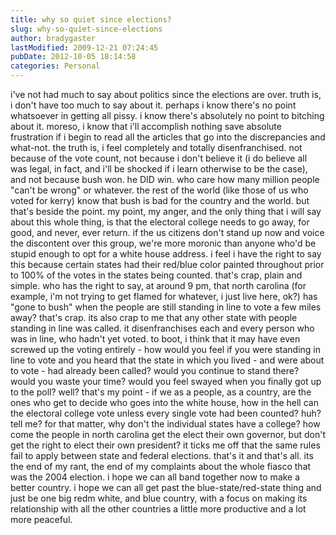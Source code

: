 ```yaml
---
title: why so quiet since elections?
slug: why-so-quiet-since-elections
author: bradygaster
lastModified: 2009-12-21 07:24:45
pubDate: 2012-10-05 18:14:58
categories: Personal
---
```


i&apos;ve not had much to say about politics since the elections are over. truth is, i don&apos;t have too much to say about it. perhaps i know there&apos;s no point whatsoever in getting all pissy. i know there&apos;s absolutely no point to bitching about it. moreso, i
know that i&apos;ll accomplish nothing save absolute frustration if i begin to read all the articles that go into the discrepancies and what-not. the truth is, i feel completely and totally disenfranchised. not because of the vote count, not because i don&apos;t
believe it (i do believe all was legal, in fact, and i&apos;ll be shocked if i learn otherwise to be the case), and not because bush won. he DID win. who care how many million people &quot;can&apos;t be wrong&quot; or whatever. the rest of the world (like those of us who
voted for kerry) know that bush is bad for the country and the world. but that&apos;s beside the point. my point, my anger, and the only thing that i will say about this whole thing, is that the electoral college needs to go away, for good, and never, ever
return. if the us citizens don&apos;t stand up now and voice the discontent over this group, we&apos;re more moronic than anyone who&apos;d be stupid enough to opt for a white house address. i feel i have the right to say this because certain states had their red/blue
color painted throughout prior to 100% of the votes in the states being counted. that&apos;s crap, plain and simple. who has the right to say, at around 9 pm, that north carolina (for example, i&apos;m not trying to get flamed for whatever, i just live here, ok?)
has &quot;gone to bush&quot; when the people are still standing in line to vote a few miles away? that&apos;s crap. its also crap to me that any other state with people standing in line was called. it disenfranchises each and every person who was in line, who hadn&apos;t
yet voted. to boot, i think that it may have even screwed up the voting entirely - how would you feel if you were standing in line to vote and you heard that the state in which you lived - and were about to vote - had already been called? would you continue
to stand there? would you waste your time? would you feel swayed when you finally got up to the poll? well? that&apos;s my point - if we as a people, as a country, are the ones who get to decide who goes into the white house, how in the hell can the electoral
college vote unless every single vote had been counted? huh? tell me? for that matter, why don&apos;t the individual states have a college? how come the people in north carolina get the elect their own governor, but don&apos;t get the right to elect their own president?
it ticks me off that the same rules fail to apply between state and federal elections. that&apos;s it and that&apos;s all. its the end of my rant, the end of my complaints about the whole fiasco that was the 2004 election. i hope we can all band together now to
make a better country. i hope we can all get past the blue-state/red-state thing and just be one big redm white, and blue country, with a focus on making its relationship with all the other countries a little more productive and a lot more peaceful.
